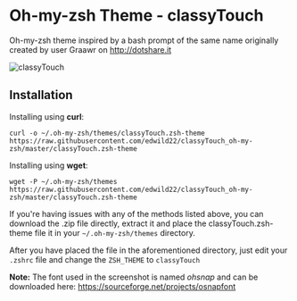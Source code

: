 # Oh-my-zsh Theme - classyTouch

Oh-my-zsh theme inspired by a bash prompt of the same name originally created by user Graawr on http://dotshare.it

![classyTouch](https://raw.githubusercontent.com/pr0tocol/classyTouch_oh-my-zsh/master/classyTouch.png)

## Installation

Installing using **curl**:

`curl -o ~/.oh-my-zsh/themes/classyTouch.zsh-theme https://raw.githubusercontent.com/edwild22/classyTouch_oh-my-zsh/master/classyTouch.zsh-theme`

Installing using **wget**:

`wget -P ~/.oh-my-zsh/themes https://raw.githubusercontent.com/edwild22/classyTouch_oh-my-zsh/master/classyTouch.zsh-theme`

If you're having issues with any of the methods listed above, you can download the .zip file directly, extract it and place the classyTouch.zsh-theme file it in your `~/.oh-my-zsh/themes` directory.

After you have placed the file in the aforementioned directory, just edit your `.zshrc` file and change the `ZSH_THEME` to `classyTouch`

**Note:** The font used in the screenshot is named _ohsnap_ and can be downloaded here: https://sourceforge.net/projects/osnapfont
